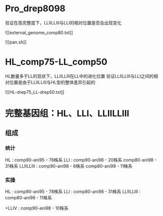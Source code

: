 # Pro_drep8098
验证在高完整度下，LLIILLIII与LLI的相对位置是否会出现变化

![[external_genome_comp80.txt]]

![[pan.sh]]


# HL_comp75-LL_comp50
HL数量多于LL的现状下，LLIILLIII在LL中的进化位置
验证LLIILLIII与LLI之间的相对位置是由于LLIILLIII与HL型的整体差异引起的

![[HL-drep75_LL-drep50.txt]]



# 完整基因组：HL、LLI、LLIILLIII
## 组成
### 统计
HL : comp90-ani95 - 78株系
LLI : comp90-ani98 - 20株系
       comp80-ani98 - 31株系
LLIILLIII : comp90-ani98 - 6株系
              comp80-ani98 - 11株系
### 实操
HL : comp90-ani95 - 78株系
LLI : comp80-ani98 - 31株系
LLIILLIII : comp80-ani98 - 11株系

+LLIV : comp90-ani98 - 10株系